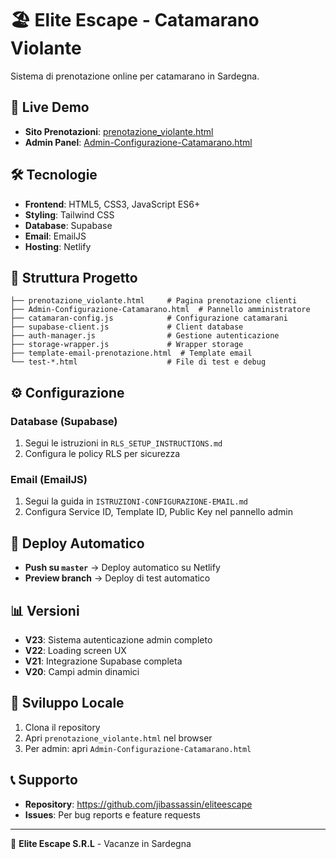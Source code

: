 # 🏖️ Elite Escape - Catamarano Violante

Sistema di prenotazione online per catamarano in Sardegna.

## 🚀 Live Demo
- **Sito Prenotazioni**: [prenotazione_violante.html](./prenotazione_violante.html)
- **Admin Panel**: [Admin-Configurazione-Catamarano.html](./Admin-Configurazione-Catamarano.html)

## 🛠️ Tecnologie
- **Frontend**: HTML5, CSS3, JavaScript ES6+
- **Styling**: Tailwind CSS
- **Database**: Supabase
- **Email**: EmailJS
- **Hosting**: Netlify

## 📁 Struttura Progetto
```
├── prenotazione_violante.html     # Pagina prenotazione clienti
├── Admin-Configurazione-Catamarano.html  # Pannello amministratore
├── catamaran-config.js            # Configurazione catamarani
├── supabase-client.js             # Client database
├── auth-manager.js                # Gestione autenticazione
├── storage-wrapper.js             # Wrapper storage
├── template-email-prenotazione.html  # Template email
└── test-*.html                    # File di test e debug
```

## ⚙️ Configurazione

### Database (Supabase)
1. Segui le istruzioni in `RLS_SETUP_INSTRUCTIONS.md`
2. Configura le policy RLS per sicurezza

### Email (EmailJS)
1. Segui la guida in `ISTRUZIONI-CONFIGURAZIONE-EMAIL.md`
2. Configura Service ID, Template ID, Public Key nel pannello admin

## 🚀 Deploy Automatico
- **Push su `master`** → Deploy automatico su Netlify
- **Preview branch** → Deploy di test automatico

## 📊 Versioni
- **V23**: Sistema autenticazione admin completo
- **V22**: Loading screen UX
- **V21**: Integrazione Supabase completa
- **V20**: Campi admin dinamici

## 🔧 Sviluppo Locale
1. Clona il repository
2. Apri `prenotazione_violante.html` nel browser
3. Per admin: apri `Admin-Configurazione-Catamarano.html`

## 📞 Supporto
- **Repository**: https://github.com/jibassassin/eliteescape
- **Issues**: Per bug reports e feature requests

---
🌊 **Elite Escape S.R.L** - Vacanze in Sardegna